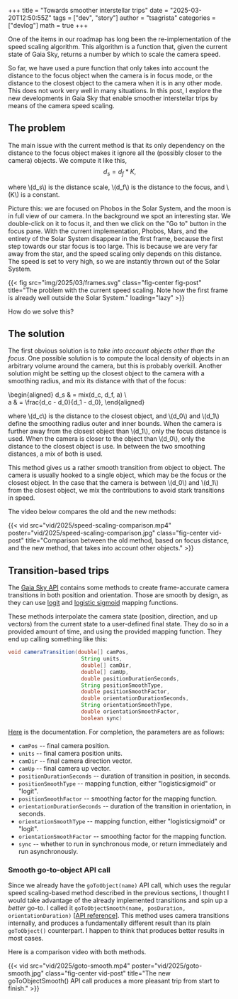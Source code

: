 +++
title = "Towards smoother interstellar trips"
date = "2025-03-20T12:50:55Z"
tags = ["dev", "story"]
author = "tsagrista"
categories = ["devlog"]
math = true
+++

One of the items in our roadmap has long been the re-implementation of the speed scaling algorithm. This algorithm is a function that, given the current state of Gaia Sky, returns a number by which to scale the camera speed.

So far, we have used a pure function that only takes into account the distance to the focus object when the camera is in focus mode, or the distance to the closest object to the camera when it is in any other mode. This does not work very well in many situations. In this post, I explore the new developments in Gaia Sky that enable smoother interstellar trips by means of the camera speed scaling. 

<!--more-->

## The problem

The main issue with the current method is that its only dependency on the distance to the focus object makes it ignore all the (possibly closer to the camera) objects. We compute it like this,
$$
d_s = d_f * K,
$$

where \\(d_s\\) is the distance scale, \\(d_f\\) is the distance to the focus, and \\(K\\) is a constant.

Picture this: we are focused on Phobos in the Solar System, and the moon is in full view of our camera. In the background we spot an interesting star. We double-click on it to focus it, and then we click on the "Go to" button in the focus pane. With the current implementation, Phobos, Mars, and the entirety of the Solar System disappear in the first frame, because the first step towards our star focus is too large. This is because we are very far away from the star, and the speed scaling only depends on this distance. The speed is set to very high, so we are instantly thrown out of the Solar System.

{{< fig src="img/2025/03/frames.svg" class="fig-center fig-post" title="The problem with the current speed scaling. Note how the first frame is already well outside the Solar System." loading="lazy" >}}

How do we solve this?

## The solution

The first obvious solution is to *take into account objects other than the focus*. One possible solution is to compute the local density of objects in an arbitrary volume around the camera, but this is probably overkill. Another solution might be setting up the closest object to the camera with a smoothing radius, and mix its distance with that of the focus:

\begin{aligned}
d_s & = mix(d_c, d_f, a) \\\
a & = \frac{d_c - d_0}{d_1 - d_0},
\end{aligned}

where \\(d_c\\) is the distance to the closest object, and \\(d_0\\) and \\(d_1\\) define the smoothing radius outer and inner bounds. When the camera is further away from the closest object than \\(d_1\\), only the focus distance is used. When  the camera is closer to the object than \\(d_0\\), only the distance to the closest object is use. In between the two smoothing distances, a mix of both is used.

This method gives us a rather smooth transition from object to object. The camera is usually hooked to a single object, which may be the focus or the closest object. In the case that the camera is between \\(d_0\\) and \\(d_1\\) from the closest object, we mix the contributions to avoid stark transitions in speed.

The video below compares the old and the new methods:

{{< vid src="vid/2025/speed-scaling-comparison.mp4" poster="vid/2025/speed-scaling-comparison.jpg" class="fig-center vid-post" title="Comparison between the old method, based on focus distance, and the new method, that takes into account other objects." >}}


## Transition-based trips

The [Gaia Sky API](https://gaia.ari.uni-heidelberg.de/gaiasky/docs/javadoc/latest/gaiasky/script/IScriptingInterface.html) contains some methods to create frame-accurate camera transitions in both position and orientation. Those are smooth by design, as they can use [logit](https://en.wikipedia.org/wiki/Logit) and [logistic sigmoid](https://en.wikipedia.org/wiki/Logistic_function) mapping functions.

These methods interpolate the camera state (position, direction, and up vectors) from the current state to a user-defined final state. They do so in a provided amount of time, and using the provided mapping function. They end up calling something like this:

```java
void cameraTransition(double[] camPos,
                       String units,
                       double[] camDir,
                       double[] camUp,
                       double positionDurationSeconds,
                       String positionSmoothType,
                       double positionSmoothFactor,
                       double orientationDurationSeconds,
                       String orientationSmoothType,
                       double orientationSmoothFactor,
                       boolean sync)
```

[Here](https://gaia.ari.uni-heidelberg.de/gaiasky/docs/javadoc/latest/gaiasky/script/IScriptingInterface.html#cameraTransition(double[],java.lang.String,double[],double[],double,java.lang.String,double,double,java.lang.String,double,boolean)) is the documentation. For completion, the parameters are as follows:

- ``camPos`` -- final camera position.
- ``units`` -- final camera position units.
- ``camDir`` -- final camera direction vector.
- ``camUp`` -- final camera up vector.
- ``positionDurationSeconds`` -- duration of transition in position, in seconds.
- ``positionSmoothType`` -- mapping function, either "logisticsigmoid" or "logit".
- ``positionSmoothFactor`` -- smoothing factor for the mapping function.
- ``orientationDurationSeconds`` -- duration of the transition in orientation, in seconds.
- ``orientationSmoothType`` -- mapping function, either "logisticsigmoid" or "logit".
- ``orientationSmoothFactor`` -- smoothing factor for the mapping function.
- ``sync`` -- whether to run in synchronous mode, or return immediately and run asynchronously.

### Smooth go-to-object API call

Since we already have the ``goToObject(name)`` API call, which uses the regular speed scaling-based method described in the previous sections, I thought I would take advantage of the already implemented transitions and spin up a *better* go-to. I called it ``goToObjectSmooth(name, posDuration, orientationDuration)`` [[API reference](https://gaia.ari.uni-heidelberg.de/gaiasky/docs/javadoc/latest/gaiasky/script/IScriptingInterface.html#goToObjectSmooth(java.lang.String,double,double))]. This method uses camera transitions internally, and produces a fundamentally different result than its plain ``goToObject()`` counterpart. I happen to think that produces better results in most cases.

Here is a comparison video with both methods.

{{< vid src="vid/2025/goto-smooth.mp4" poster="vid/2025/goto-smooth.jpg" class="fig-center vid-post" title="The new goToObjectSmooth() API call produces a more pleasant trip from start to finish." >}}
